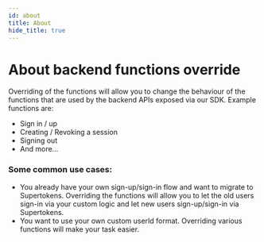 ```yaml
---
id: about
title: About
hide_title: true
---
```


<!-- COPY DOCS -->
<!-- ./thirdpartyemailpassword/advanced-customizations/backend-functions-override/about.md -->

# About backend functions override

Overriding of the functions will allow you to change the behaviour of the functions that are used by the backend APIs exposed via our SDK. Example functions are:
- Sign in / up
- Creating / Revoking a session
- Signing out
- And more...

### Some common use cases:
- You already have your own sign-up/sign-in flow and want to migrate to Supertokens. Overriding the functions will allow you to let the old users sign-in via your custom logic and let new users sign-up/sign-in via Supertokens.
- You want to use your own custom userId format. Overriding various functions will make your task easier.
